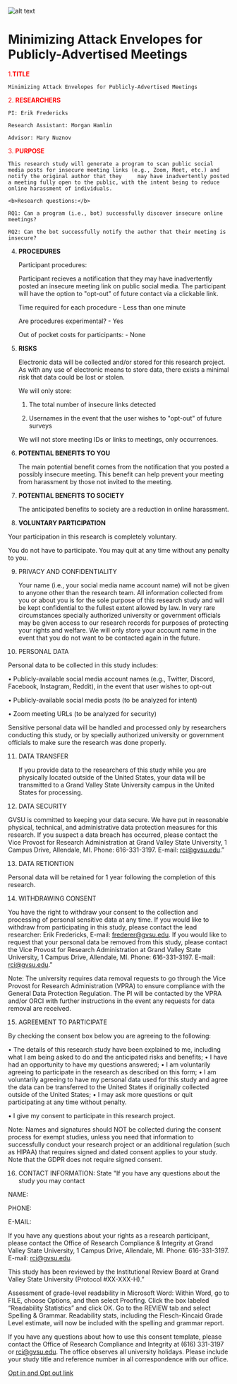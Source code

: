 ![alt text](https://github.com/morgan91-bit/Research/blob/04bd931899f3b2fda83fa48108df98149fb05086/Grand%20Valley%20Logo.png) 

#  Minimizing Attack Envelopes for Publicly-Advertised Meetings
 
 
<font color = "red">1.<b>TITLE</b> </font>

	Minimizing Attack Envelopes for Publicly-Advertised Meetings

<font color = "red">2.	<b>RESEARCHERS</b></font>

    PI: Erik Fredericks

    Research Assistant: Morgan Hamlin

    Advisor: Mary Nuznov

<font color = "red">3.	<b>PURPOSE</b></font>

	This research study will generate a program to scan public social media posts for insecure meeting links (e.g., Zoom, Meet, etc.) and notify the original author that they 	   may have inadvertently posted a meeting fully open to the public, with the intent being to reduce online harassment of individuals.

	<b>Research questions:</b>

	RQ1: Can a program (i.e., bot) successfully discover insecure online meetings?

	RQ2: Can the bot successfully notify the author that their meeting is insecure?

4.	<b>PROCEDURES</b>

	Participant procedures:		

	Participant recieves a notification that they may have inadvertently posted an insecure  meeting link on public social media.  The participant will have the  option to 	"opt-out"  of future contact via a clickable link.
		

	Time required for each procedure	-	Less than one minute

	Are procedures experimental?	        -	Yes

	Out of pocket costs for participants:	-	None

5.	<b>RISKS </b>

	Electronic data will be collected and/or stored for this research project. As with any use of electronic means to store data, there exists a minimal risk that data could 	  be lost or stolen.

	We will only store:
	
	1) The total number of insecure links detected
	
	2) Usernames in the event that the user wishes to "opt-out" of future surveys

	We will not store meeting IDs or links to meetings, only occurrences.

6.	<b>POTENTIAL BENEFITS TO YOU </b>

	The main potential benefit comes from the notification that you posted a possibly insecure meeting.  This benefit can help prevent your meeting from harassment by those 	 not invited to the meeting.

7.	<b>POTENTIAL BENEFITS TO SOCIETY</b>

	The anticipated benefits to society are a reduction in online harassment.

8.	  <b>VOLUNTARY PARTICIPATION </b>
  
   Your participation in this research is completely voluntary. 
  
   You do not have to participate. You may quit at any time without any penalty to you. 

  
9. PRIVACY AND CONFIDENTIALITY
  

    Your name (i.e., your social media name account name) will not be given to anyone other than the research team.  All information collected from you or about you is for the 	 sole purpose of this research study and will be kept confidential to the fullest extent allowed by law. In very rare circumstances specially authorized university or 		government officials may be given access to our research records for purposes of protecting your rights and welfare.  We will only store your account name in the event 	that you do not want to be contacted again in the future.

10. PERSONAL DATA

Personal data to be collected in this study includes:
 
•	Publicly-available social media account names (e.g., Twitter, Discord, Facebook, Instagram, Reddit), in the event that user wishes to opt-out

•	Publicly-available social media posts (to be analyzed for intent)
  
•	Zoom meeting URLs (to be analyzed for security)

  Sensitive personal data will be handled and processed only by researchers conducting this study, or by specially authorized university or government officials to make sure the research was done properly.

11. DATA TRANSFER

    If you provide data to the researchers of this study while you are physically located outside of the United States, your data will be transmitted to a Grand Valley State University campus in the United States for processing.

12. DATA SECURITY

  GVSU is committed to keeping your data secure. We have put in reasonable physical, technical, and administrative data protection measures for this research. If you suspect a data breach has occurred, please contact the Vice Provost for Research Administration at Grand Valley State University, 1 Campus Drive, Allendale, MI. Phone: 616-331-3197. E-mail: rci@gvsu.edu.”

  13. DATA RETIONTION

  Personal data will be retained for 1 year following the completion of this research.

  14. WITHDRAWING CONSENT 

  You have the right to withdraw your consent to the collection and processing of personal sensitive data at any time. If you would like to withdraw from participating in this study, please contact the lead researcher: Erik Fredericks, E-mail: frederer@gvsu.edu. If you would like to request that your personal data be removed from this study, please contact the Vice Provost for Research Administration at Grand Valley State University, 1 Campus Drive, Allendale, MI. Phone: 616-331-3197. E-mail: rci@gvsu.edu.” 

  Note: The university requires data removal requests to go through the Vice Provost for Research Administration (VPRA) to ensure compliance with the General Data Protection Regulation. The PI will be contacted by the VPRA and/or ORCI with further instructions in the event any requests for data removal are received.

  15. AGREEMENT TO PARTICIPATE

By checking the consent box below you are agreeing to the following: 

•	The details of this research study have been explained to me, including what I am being asked to do and the anticipated risks and benefits; 
•	I have had an opportunity to have my questions answered;
•	I am voluntarily agreeing to participate in the research as described on this form;
•	I am voluntarily agreeing to have my personal data used for this study and agree the data can be transferred to the United States if originally collected outside of the United States;
•	I may ask more questions or quit participating at any time without penalty.


•  I give my consent to participate in this research project.


Note: Names and signatures should NOT be collected during the consent process for exempt studies, unless you need that information to successfully conduct your research project or an additional regulation (such as HIPAA) that requires signed and dated consent applies to your study. Note that the GDPR does not require signed consent. 

  16. CONTACT INFORMATION: State "If you have any questions about the study you may contact

NAME:

PHONE:

E-MAIL:  	

If you have any questions about your rights as a research participant, please contact the Office of Research Compliance & Integrity at Grand Valley State University, 1 Campus Drive, Allendale, MI. Phone: 616-331-3197. E-mail: rci@gvsu.edu.

This study has been reviewed by the Institutional Review Board at Grand Valley State University (Protocol #XX-XXX-H).”




Assessment of grade-level readability in Microsoft Word: Within Word, go to FILE, choose Options, and then select Proofing. Click the box labeled “Readability Statistics” and click OK. Go to the REVIEW tab and select Spelling & Grammar. Readability stats, including the Flesch-Kincaid Grade Level estimate, will now be included with the spelling and grammar report.


If you have any questions about how to use this consent template, please contact the Office of Research Compliance and Integrity at (616) 331-3197 or rci@gvsu.edu. The office observes all university holidays. Please include your study title and reference number in all correspondence with our office.
  
  
  
[Opt in and Opt out link](https://forms.office.com/Pages/ResponsePage.aspx?id=6c-lt57zhkKHenpCYBFGVMq-hnnReA5Epq414b_ME61UOExXSUJNTUtXR1VNRzFWSjJPV0IwSlE0Ui4u)

